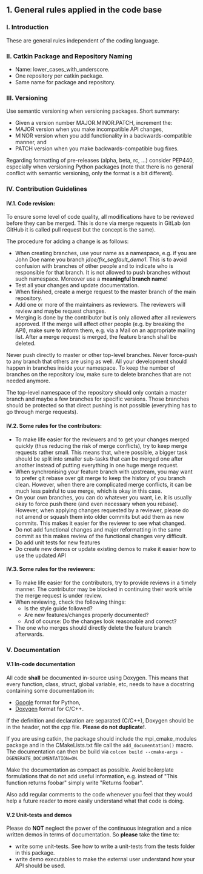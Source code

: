 ## 1. General rules applied in the code base

### I. Introduction

These are general rules independent of the coding  language.

### II. Catkin Package and Repository Naming

- Name: lower_cases_with_underscore.
- One repository per catkin package.
- Same name for package and repository.

### III. Versioning

Use semantic versioning when versioning packages. Short summary:

- Given a version number MAJOR.MINOR.PATCH, increment the:
- MAJOR version when you make incompatible API changes,
- MINOR version when you add functionality in a backwards-compatible manner, and
- PATCH version when you make backwards-compatible bug fixes.

Regarding formatting of pre-releases (alpha, beta, rc, ...) consider PEP440,
especially when versioning Python packages (note that there is no general
conflict with semantic versioning, only the format is a bit different).

### IV. Contribution Guidelines

#### IV.1. Code revision:

To ensure some level of code quality, all modifications have to be reviewed
before they can be merged. This is done via merge requests in GitLab
(on GitHub it is called pull request but the concept is the same).

The procedure for adding a change is as follows:

- When creating branches, use your name as a namespace,
    e.g. if you are John Doe name you branch *jdoe/fix_segfault_demo1*.
    This is to avoid confusion with branches of other people and to indicate who
    is responsible for that branch. It is not allowed to push branches without
    such namespace. Moreover use a **meaningful branch name**!
- Test all your changes and update documentation.
- When finished, create a merge request to the master branch of the main
    repository.
- Add one or more of the maintainers as reviewers. The reviewers will review and
    maybe request changes.
- Merging is done by the contributor but is only allowed after all reviewers
    approved. If the merge will affect other people (e.g. by breaking the API),
    make sure to inform them, e.g. via a Mail on an appropriate mailing list.
    After a merge request is merged, the feature branch shall be deleted.

Never push directly to master or other top-level branches. Never force-push to 
any branch that others are using as well. All your development should happen in
branches inside your namespace. To keep the number of branches on the repository
low, make sure to delete branches that are not needed anymore.

The top-level namespace of the repository should only contain a master branch
and maybe a few branches for specific versions. Those branches should be
protected so that direct pushing is not possible (everything has to go through
merge requests).

#### IV.2. Some rules for the contributors:

- To make life easier for the reviewers and to get your changes merged quickly
    (thus reducing the risk of merge conflicts), try to keep merge requests
    rather small. This means that, where possible, a bigger task should be split
    into smaller sub-tasks that can be merged one after another instead of
    putting everything in one huge merge request.
- When synchronising your feature branch with upstream, you may want to prefer
    git rebase over git merge to keep the history of you branch clean. However,
    when there are complicated merge conflicts, it can be much less painful to
    use merge, which is okay in this case.
- On your own branches, you can do whatever you want, i.e. it is usually okay to
    force push there (and even necessary when you rebase). However, when
    applying changes requested by a reviewer, please do not amend or squash them
    into older commits but add them as new commits. This makes it easier for the
    reviewer to see what changed.
- Do not add functional changes and major reformatting in the same commit as
    this makes review of the functional changes very difficult.
- Do add unit tests for new features
- Do create new demos or update existing demos to make it easier how to use
     the updated API

#### IV.3. Some rules for the reviewers:

- To make life easier for the contributors, try to provide reviews in a timely
    manner. The contributor may be blocked in continuing their work while the
    merge request is under review.
- When reviewing, check the following things:
    - Is the style guide followed?
    - Are new features/changes properly documented?
    - And of course: Do the changes look reasonable and correct?
- The one who merges should directly delete the feature branch afterwards.


### V. Documentation

#### V.1 In-code documentation

All code **shall** be documented in-source using Doxygen.
This means that every function, class, struct, global variable, etc,
needs to have a docstring containing some documentation in:
- [Google](https://google.github.io/styleguide/pyguide.html?showone=Comments#Comments)
    format for Python,
- [Doxygen](http://www.doxygen.nl/manual/index.html) format for C/C++.

If the definition and declaration are separated (C/C++), Doxygen should be in
the header, not the cpp file. **Please do not duplicate!**.

If you are using catkin, the package should include the mpi_cmake_modules
package and in the CMakeLists.txt file call the
`add_documentation()` macro.
The documentation can then be build via
`colcon build --cmake-args -DGENERATE_DOCUMENTATION=ON`.

Make the documentation as compact as possible. Avoid boilerplate formulations
that do not add useful information, e.g. instead of
"This function returns foobar" simply write "Returns foobar".

Also add regular comments to the code whenever you feel that they would help a
future reader to more easily understand what that code is doing.

#### V.2 Unit-tests and demos

Please do **NOT** neglect the power of the continuous integration and a nice
written demos in terms of documentation. So **please** take the time to:
- write some unit-tests. See how to write a unit-tests from the tests folder in
    this package.
- write demo executables to make the external user understand how your
    API should be used.
